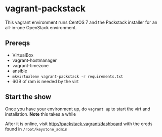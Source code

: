 # vagrant-packstack

This vagrant environment runs CentOS 7 and the Packstack installer for an all-in-one OpenStack
environment.

## Prereqs

* VirtualBox
* vagrant-hostmanager
* vagrant-timezone
* ansible
 * `mkvirtualenv vagrant-packstack -r requirements.txt`
* 6GB of ram is needed by the virt

## Start the show

Once you have your environment up, do `vagrant up` to start the virt and installation. **Note** this
takes a while

After it is online, visit http://packstack.vagrant/dashboard with the creds found in
`/root/keystone_admin`

